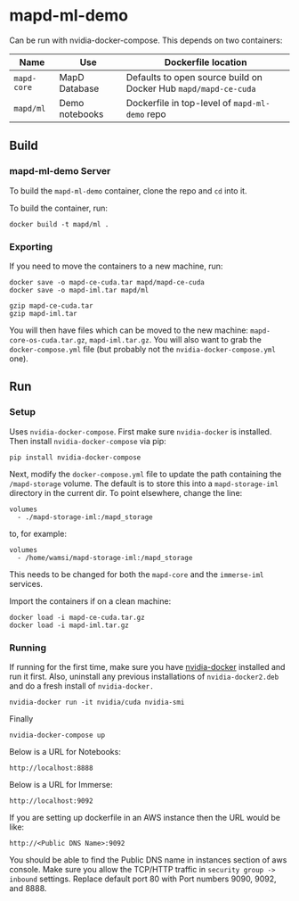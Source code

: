 # mapd-ml-demo

Can be run with nvidia-docker-compose. This depends on two containers:

| Name | Use | Dockerfile location |
| --- | --- | --- |
| `mapd-core` | MapD Database | Defaults to open source build on Docker Hub `mapd/mapd-ce-cuda` |
| `mapd/ml` | Demo notebooks | Dockerfile in top-level of `mapd-ml-demo` repo |

## Build

### mapd-ml-demo Server

To build the `mapd-ml-demo` container, clone the repo and `cd` into it.

To build the container, run:

    docker build -t mapd/ml .

### Exporting

If you need to move the containers to a new machine, run:

    docker save -o mapd-ce-cuda.tar mapd/mapd-ce-cuda
    docker save -o mapd-iml.tar mapd/ml

    gzip mapd-ce-cuda.tar
    gzip mapd-iml.tar

You will then have files which can be moved to the new machine: `mapd-core-os-cuda.tar.gz`, `mapd-iml.tar.gz`. You will also want to grab the `docker-compose.yml` file (but probably not the `nvidia-docker-compose.yml` one).

## Run

### Setup

Uses `nvidia-docker-compose`. First make sure `nvidia-docker` is installed. Then install `nvidia-docker-compose` via pip:

    pip install nvidia-docker-compose

Next, modify the `docker-compose.yml` file to update the path containing the `/mapd-storage` volume. The default is to store this into a `mapd-storage-iml` directory in the current dir. To point elsewhere, change the line:

    volumes
      - ./mapd-storage-iml:/mapd_storage

to, for example:

    volumes
      - /home/wamsi/mapd-storage-iml:/mapd_storage

This needs to be changed for both the `mapd-core` and the `immerse-iml` services.

Import the containers if on a clean machine:

    docker load -i mapd-ce-cuda.tar.gz
    docker load -i mapd-iml.tar.gz

### Running

If running for the first time, make sure you have [nvidia-docker](https://github.com/NVIDIA/nvidia-docker) installed and run it first. Also, uninstall any previous installations of `nvidia-docker2.deb` and do a fresh install of `nvidia-docker.`

    nvidia-docker run -it nvidia/cuda nvidia-smi


Finally

    nvidia-docker-compose up

Below is a URL for Notebooks:

    http://localhost:8888

Below is a URL for Immerse:

    http://localhost:9092

If you are setting up dockerfile in an AWS instance then the URL would be like:

    http://<Public DNS Name>:9092

You should be able to find the Public DNS name in instances section of aws console. Make sure you allow the TCP/HTTP traffic in `security group -> inbound` settings. Replace default port 80  with Port numbers 9090, 9092, and 8888.

